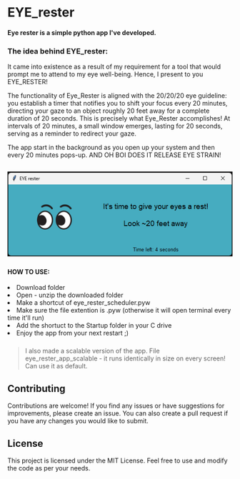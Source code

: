 # EYE_rester

#### Eye rester is a simple python app I've developed. 

### The idea behind EYE_rester:
It came into existence as a result of my requirement for a tool that would prompt me to attend to my eye well-being. Hence, I present to you EYE_RESTER!

The functionality of Eye_Rester is aligned with the 20/20/20 eye guideline: you establish a timer that notifies you to shift your focus every 20 minutes, directing your gaze to an object roughly 20 feet away for a complete duration of 20 seconds. This is precisely what Eye_Rester accomplishes! At intervals of 20 minutes, a small window emerges, lasting for 20 seconds, serving as a reminder to redirect your gaze.

The app start in the background as you open up your system and then every 20 minutes pops-up. AND OH BOI DOES IT RELEASE EYE STRAIN! 
##

<p align="center">
  <img src="/images/Screenshot.png">
</p>

###  

#### HOW TO USE:
<li> Download folder 
<li> Open - unzip the downloaded folder 
<li> Make a shortcut of eye_rester_scheduler.pyw
<li> Make sure the file extention is .pyw (otherwise it will open terminal every time it'll run)
<li> Add the shortuct to the Startup folder in your C drive
<li> Enjoy the app from your next restart ;)

###

> I also made a scalable version of the app. File eye_rester_app_scalable - it runs identically in size on every screen! Can use it as default.

## Contributing
Contributions are welcome! If you find any issues or have suggestions for improvements, please create an issue.
You can also create a pull request if you have any changes you would like to submit.

## License
This project is licensed under the MIT License. Feel free to use and modify the code as per your needs.

